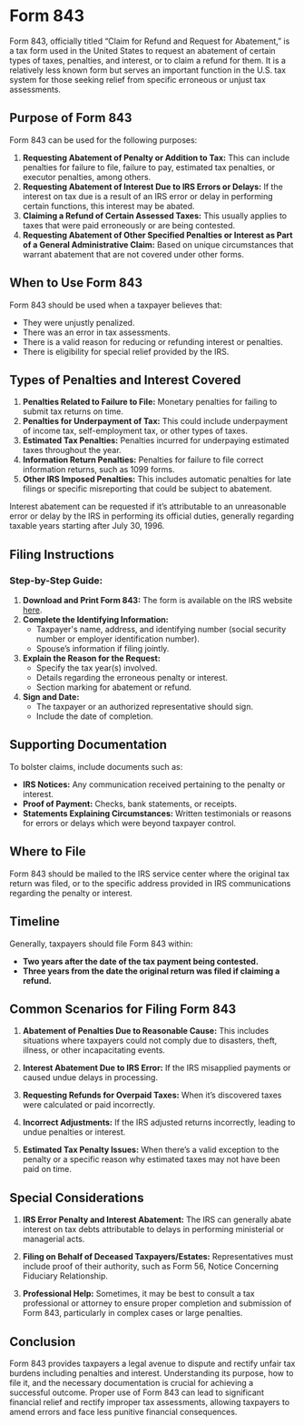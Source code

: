 # Form 843

Form 843, officially titled “Claim for Refund and Request for Abatement,” is a tax form used in the United States to request an abatement of certain types of taxes, penalties, and interest, or to claim a refund for them. It is a relatively less known form but serves an important function in the U.S. tax system for those seeking relief from specific erroneous or unjust tax assessments.

## Purpose of Form 843

Form 843 can be used for the following purposes:
1. **Requesting Abatement of Penalty or Addition to Tax:** This can include penalties for failure to file, failure to pay, estimated tax penalties, or executor penalties, among others.
2. **Requesting Abatement of Interest Due to IRS Errors or Delays:** If the interest on tax due is a result of an IRS error or delay in performing certain functions, this interest may be abated.
3. **Claiming a Refund of Certain Assessed Taxes:** This usually applies to taxes that were paid erroneously or are being contested.
4. **Requesting Abatement of Other Specified Penalties or Interest as Part of a General Administrative Claim:** Based on unique circumstances that warrant abatement that are not covered under other forms.

## When to Use Form 843

Form 843 should be used when a taxpayer believes that:
- They were unjustly penalized.
- There was an error in tax assessments.
- There is a valid reason for reducing or refunding interest or penalties.
- There is eligibility for special relief provided by the IRS.

## Types of Penalties and Interest Covered

1. **Penalties Related to Failure to File:** Monetary penalties for failing to submit tax returns on time.
2. **Penalties for Underpayment of Tax:** This could include underpayment of income tax, self-employment tax, or other types of taxes.
3. **Estimated Tax Penalties:** Penalties incurred for underpaying estimated taxes throughout the year.
4. **Information Return Penalties:** Penalties for failure to file correct information returns, such as 1099 forms.
5. **Other IRS Imposed Penalties:** This includes automatic penalties for late filings or specific misreporting that could be subject to abatement.

Interest abatement can be requested if it’s attributable to an unreasonable error or delay by the IRS in performing its official duties, generally regarding taxable years starting after July 30, 1996.

## Filing Instructions

### Step-by-Step Guide:

1. **Download and Print Form 843:** The form is available on the IRS website [here](https://www.irs.gov/forms-pubs/about-form-843).
2. **Complete the Identifying Information:**
   - Taxpayer's name, address, and identifying number (social security number or employer identification number).
   - Spouse’s information if filing jointly.
3. **Explain the Reason for the Request:**
   - Specify the tax year(s) involved.
   - Details regarding the erroneous penalty or interest.
   - Section marking for abatement or refund.
4. **Sign and Date:**
   - The taxpayer or an authorized representative should sign.
   - Include the date of completion.

## Supporting Documentation

To bolster claims, include documents such as:
- **IRS Notices:** Any communication received pertaining to the penalty or interest.
- **Proof of Payment:** Checks, bank statements, or receipts.
- **Statements Explaining Circumstances:** Written testimonials or reasons for errors or delays which were beyond taxpayer control.

## Where to File

Form 843 should be mailed to the IRS service center where the original tax return was filed, or to the specific address provided in IRS communications regarding the penalty or interest.

## Timeline

Generally, taxpayers should file Form 843 within:
- **Two years after the date of the tax payment being contested.**
- **Three years from the date the original return was filed if claiming a refund.**

## Common Scenarios for Filing Form 843

1. **Abatement of Penalties Due to Reasonable Cause:** This includes situations where taxpayers could not comply due to disasters, theft, illness, or other incapacitating events.
   
2. **Interest Abatement Due to IRS Error:** If the IRS misapplied payments or caused undue delays in processing.

3. **Requesting Refunds for Overpaid Taxes:** When it’s discovered taxes were calculated or paid incorrectly.

4. **Incorrect Adjustments:** If the IRS adjusted returns incorrectly, leading to undue penalties or interest.

5. **Estimated Tax Penalty Issues:** When there’s a valid exception to the penalty or a specific reason why estimated taxes may not have been paid on time.

## Special Considerations

1. **IRS Error Penalty and Interest Abatement:** The IRS can generally abate interest on tax debts attributable to delays in performing ministerial or managerial acts.
   
2. **Filing on Behalf of Deceased Taxpayers/Estates:** Representatives must include proof of their authority, such as Form 56, Notice Concerning Fiduciary Relationship.

3. **Professional Help:** Sometimes, it may be best to consult a tax professional or attorney to ensure proper completion and submission of Form 843, particularly in complex cases or large penalties.

## Conclusion

Form 843 provides taxpayers a legal avenue to dispute and rectify unfair tax burdens including penalties and interest. Understanding its purpose, how to file it, and the necessary documentation is crucial for achieving a successful outcome. Proper use of Form 843 can lead to significant financial relief and rectify improper tax assessments, allowing taxpayers to amend errors and face less punitive financial consequences.